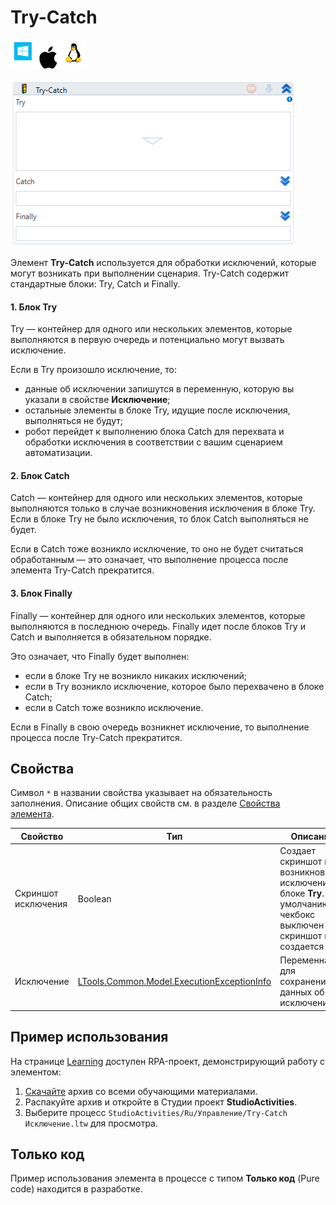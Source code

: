 # Try-Catch

![](../../../resources/activities/basic/logic/image-100-1-1-1-1-1-1-1-1-46.png)

![](../../../resources/activities/basic/logic/image-53.png)

Элемент **Try-Catch** используется для обработки исключений, которые могут возникать при выполнении сценария. Try-Catch содержит стандартные блоки: Try, Catch и Finally.

#### 1. Блок Try
Try  — контейнер для одного или нескольких элементов, которые выполняются в первую очередь и потенциально могут вызвать исключение. 

Если в Try произошло исключение, то:
* данные об исключении запишутся в переменную, которую вы указали в свойстве **Исключение**;
* остальные элементы в блоке Try, идущие после исключения, выполняться не будут;
* робот перейдет к выполнению блока Catch для перехвата и обработки исключения в соответствии с вашим сценарием автоматизации.

#### 2. Блок Catch
Catch — контейнер для одного или нескольких элементов, которые выполняются только в случае возникновения исключения в блоке Try. Если в блоке Try не было исключения, то блок Catch выполняться не будет.

Если в Catch тоже возникло исключение, то оно не будет считаться обработанным — это означает, что выполнение процесса после элемента Try-Catch прекратится.

#### 3. Блок Finally

Finally — контейнер для одного или нескольких элементов, которые выполняются в последнюю очередь. Finally идет после блоков Try и Catch и выполняется в обязательном порядке.

Это означает, что Finally будет выполнен:
* если в блоке Try не возникло никаких исключений;
* если в Try возникло исключение, которое было перехвачено в блоке Catch;
* если в Catch тоже возникло исключение.

Если в Finally в свою очередь возникнет исключение, то выполнение процесса после Try-Catch прекратится.


## Свойства
Символ `*` в названии свойства указывает на обязательность заполнения. Описание общих свойств см. в разделе [Свойства элемента](https://docs.primo-rpa.ru/primo-rpa/primo-studio/process/elements#svoistva-elementa).

| Свойство            | Тип                                                                               | Описание                                    |
| ------------------- | --------------------------------------------------------------------------------- | ------------------------------------------- |
| Скриншот исключения | Boolean                                                                           | Создает скриншот при возникновении исключения в блоке **Try**. По умолчанию чекбокс выключен — скриншот не создается |
| Исключение          | [LTools.Common.Model.ExecutionExceptionInfo](https://docs.primo-rpa.ru/primo-rpa/g_elements/el_basic/els_logic/datatypes/executionexceptioninfo) | Переменная для сохранения данных об исключении |


## Пример использования

На странице [Learning](https://github.com/PrimoRPA/Learning) доступен RPA-проект, демонстрирующий работу с элементом:

1. [Скачайте](https://github.com/PrimoRPA/Learning/archive/refs/heads/master.zip) архив со всеми обучающими материалами.
2. Распакуйте архив и откройте в Студии проект **StudioActivities**.
3. Выберите процесс `StudioActivities/Ru/Управление/Try-Catch Исключение.ltw` для просмотра.

## Только код

Пример использования элемента в процессе с типом **Только код** (Pure code) находится в разработке.
